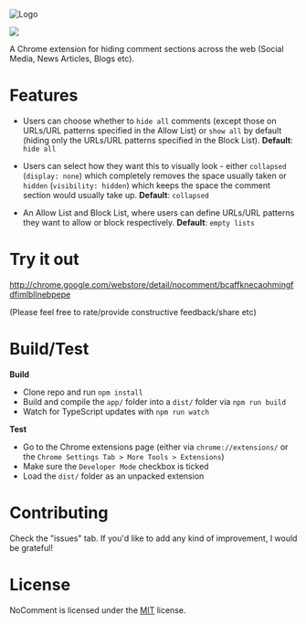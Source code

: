 ![Logo](http://dsgriffin.github.io/images/logos/nocomment.png)

![](https://img.shields.io/badge/version-1.9.0-green.svg)

A Chrome extension for hiding comment sections across the web (Social Media, News Articles, Blogs etc).

# Features
* Users can choose whether to `hide all` comments (except those on URLs/URL patterns specified in the Allow List) or `show all` by default (hiding only the URLs/URL patterns specified in the Block List). **Default**: `hide all`  

* Users can select how they want this to visually look - either `collapsed` (`display: none`) which completely removes the space usually taken or `hidden` (`visibility: hidden`) which keeps the space the comment section would usually take up. **Default**: `collapsed`

* An Allow List and Block List, where users can define URLs/URL patterns they want to allow or block respectively. **Default**: `empty lists`

# Try it out

http://chrome.google.com/webstore/detail/nocomment/bcaffknecaohmingfdfimlbllnebpepe

(Please feel free to rate/provide constructive feedback/share etc)

# Build/Test

**Build**

* Clone repo and run `npm install`
* Build and compile the `app/` folder into a `dist/` folder via `npm run build`
* Watch for TypeScript updates with `npm run watch`

**Test**

* Go to the Chrome extensions page (either via `chrome://extensions/` or the `Chrome Settings Tab > More Tools > Extensions`)
* Make sure the `Developer Mode` checkbox is ticked
* Load the `dist/` folder as an unpacked extension

# Contributing

Check the "issues" tab. If you'd like to add any kind of improvement, I would be grateful!

# License

NoComment is licensed under the [MIT](LICENSE.txt) license.